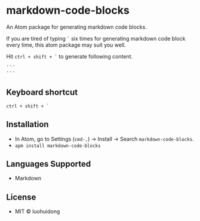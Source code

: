 # markdown-code-blocks

An Atom package for generating markdown code blocks.

If you are tired of typing <code>`</code> six times for generating markdown code block every time, this atom package may suit you well.

Hit <code>ctrl + shift + `</code> to generate following content.
<pre>
```
```
</pre>


## Keyboard shortcut

<code>ctrl + shift + `</code>

## Installation

- In Atom, go to Settings (`cmd-,`) -> Install -> Search `markdown-code-blocks`.
- `apm install markdown-code-blocks`

## Languages Supported

- Markdown

## License

- MIT &copy; luohuidong